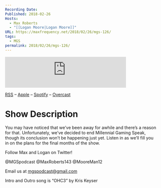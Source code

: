 ```yaml
---
Recording Date: 
Published: 2018-02-26
Hosts:
  - Max Roberts
  - "[[Logan Moore|Logan Moore]]"
URL: https://maxfrequency.net/2018/02/26/mgs-126/
tags:
  - MGS
permalink: 2018/02/26/mgs-126/
---
```

<iframe src="https://podcasters.spotify.com/pod/show/millennialgamingspeak/embed/episodes/Episode-126-The-Future-of-Millennial-Gaming-Speak-e1adhs5/a-a6ts44c" height="102px" width="400px" frameborder="0" scrolling="no"></iframe>

[RSS](https://anchor.fm/s/74aa3858/podcast/rss) – [Apple](https://podcasts.apple.com/us/podcast/episode-3-gdc-wrap-up/id1000915981?i=1000542222515) – [Spotify](https://open.spotify.com/episode/7wePXT4Bt22LWifVLx3n8y) – [Overcast](https://overcast.fm/+EtIgeWxEU)
# Show Description

You may have noticed that we’ve been away for awhile and there’s a reason for that. Unfortunately, we’ve decided to end Millennial Gaming Speak, though its conclusion won’t be happening just yet. Listen in as we’ll fill you in on the plans for the final months of the show.

Follow Max and Logan on Twitter!

@MGSpodcast
@MaxRoberts143
@MooreMan12

Email us at mgspodcast@gmail.com

Intro and Outro song is “OHC3” by Kris Keyser